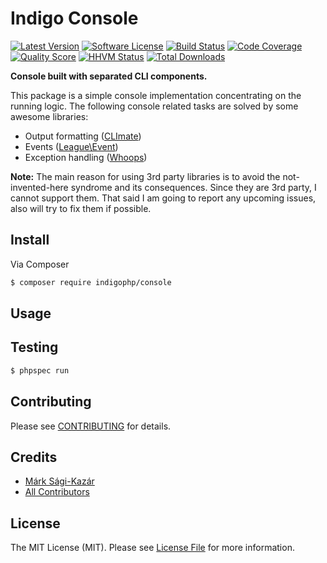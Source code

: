 # Indigo Console

[![Latest Version](https://img.shields.io/github/release/indigophp/console.svg?style=flat-square)](https://github.com/indigophp/console/releases)
[![Software License](https://img.shields.io/badge/license-MIT-brightgreen.svg?style=flat-square)](LICENSE)
[![Build Status](https://img.shields.io/travis/indigophp/console/develop.svg?style=flat-square)](https://travis-ci.org/indigophp/console)
[![Code Coverage](https://img.shields.io/scrutinizer/coverage/g/indigophp/console.svg?style=flat-square)](https://scrutinizer-ci.com/g/indigophp/console)
[![Quality Score](https://img.shields.io/scrutinizer/g/indigophp/console.svg?style=flat-square)](https://scrutinizer-ci.com/g/indigophp/console)
[![HHVM Status](https://img.shields.io/hhvm/indigophp/console.svg?style=flat-square)](http://hhvm.h4cc.de/package/indigophp/console)
[![Total Downloads](https://img.shields.io/packagist/dt/indigophp/console.svg?style=flat-square)](https://packagist.org/packages/indigophp/console)

**Console built with separated CLI components.**

This package is a simple console implementation concentrating on the running logic. The following console related tasks are solved by some awesome libraries:

- Output formatting ([CLImate](http://climate.thephpleague.com))
- Events ([League\Event](http://event.thephpleague.com))
- Exception handling ([Whoops](http://filp.github.io/whoops/))


**Note:** The main reason for using 3rd party libraries is to avoid the not-invented-here syndrome and its consequences. Since they are 3rd party, I cannot support them. That said I am going to report any upcoming issues, also will try to fix them if possible.


## Install

Via Composer

``` bash
$ composer require indigophp/console
```

## Usage


## Testing

``` bash
$ phpspec run
```


## Contributing

Please see [CONTRIBUTING](CONTRIBUTING.md) for details.


## Credits

- [Márk Sági-Kazár](https://github.com/sagikazarmark)
- [All Contributors](https://github.com/indigophp/console/contributors)


## License

The MIT License (MIT). Please see [License File](LICENSE) for more information.
